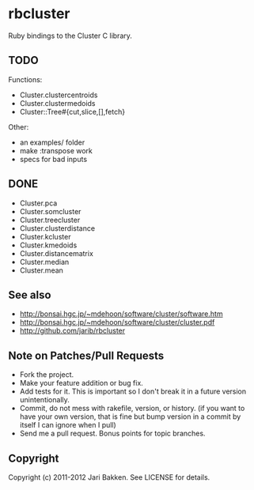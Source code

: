 rbcluster
=========

Ruby bindings to the Cluster C library.

TODO
----

Functions:

  * Cluster.clustercentroids
  * Cluster.clustermedoids
  * Cluster::Tree#{cut,slice,[],fetch}

Other:

* an examples/ folder
* make :transpose work
* specs for bad inputs

DONE
----

* Cluster.pca
* Cluster.somcluster
* Cluster.treecluster
* Cluster.clusterdistance
* Cluster.kcluster
* Cluster.kmedoids
* Cluster.distancematrix
* Cluster.median
* Cluster.mean

See also
--------

* http://bonsai.hgc.jp/~mdehoon/software/cluster/software.htm
* http://bonsai.hgc.jp/~mdehoon/software/cluster/cluster.pdf
* http://github.com/jarib/rbcluster

Note on Patches/Pull Requests
-----------------------------

* Fork the project.
* Make your feature addition or bug fix.
* Add tests for it. This is important so I don't break it in a
  future version unintentionally.
* Commit, do not mess with rakefile, version, or history.
  (if you want to have your own version, that is fine but bump version in a commit by itself I can ignore when I pull)
* Send me a pull request. Bonus points for topic branches.

Copyright
---------

Copyright (c) 2011-2012 Jari Bakken. See LICENSE for details.
